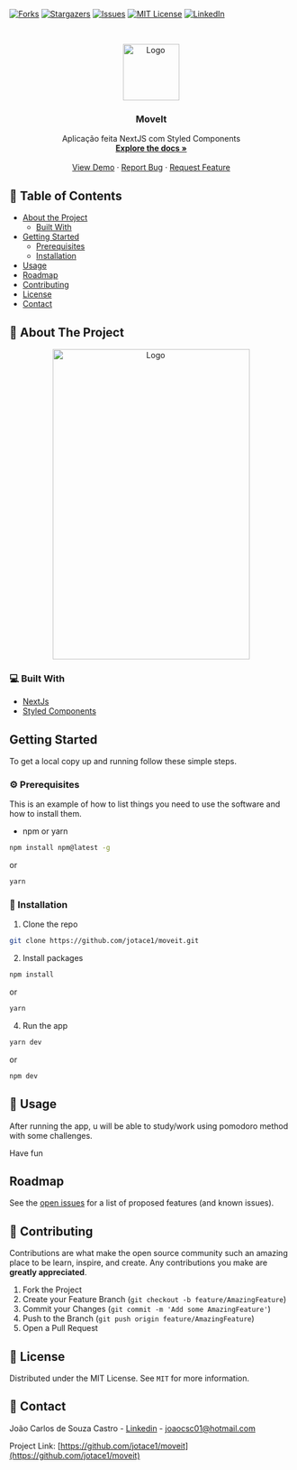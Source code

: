 [![Forks][forks-shield]][forks-url]
[![Stargazers][stars-shield]][stars-url]
[![Issues][issues-shield]][issues-url]
[![MIT License][license-shield]][license-url]
[![LinkedIn][linkedin-shield]][linkedin-url]

<!-- PROJECT LOGO -->
<br />
<p align="center">
  <a href="https://github.com/jotace1/moveit">
    <img src="favicon.png" alt="Logo"  height="100">
  </a>

  <h3 align="center">MoveIt</h3>

  <p align="center">
    Aplicação feita NextJS com Styled Components
    <br />
    <a href="https://github.com/jotace1/moveit"><strong>Explore the docs »</strong></a>
    <br />
    <br />
    <a href="https://github.com/jotace1/moveit">View Demo</a>
    ·
    <a href="https://github.com/jotace1/moveit/issues">Report Bug</a>
    ·
    <a href="https://github.com/jotace1/moveit/issues">Request Feature</a>
  </p>
</p>

<!-- TABLE OF CONTENTS -->

## 📎 Table of Contents

- [About the Project](#about-the-project)
  - [Built With](#built-with)
- [Getting Started](#getting-started)
  - [Prerequisites](#prerequisites)
  - [Installation](#installation)
- [Usage](#usage)
- [Roadmap](#roadmap)
- [Contributing](#contributing)
- [License](#license)
- [Contact](#contact)

<!-- ABOUT THE PROJECT -->

## :mag_right: About The Project

<p align="center">
<img src="assets\print.png" alt="Logo" width="350" height="550">
</p>

### 💻 Built With

- [NextJs](https://nextjs.org/)
- [Styled Components](https://styled-components.com/)

<!-- GETTING STARTED -->

## Getting Started

To get a local copy up and running follow these simple steps.

### ⚙ Prerequisites

This is an example of how to list things you need to use the software and how to install them.

- npm or yarn

```sh
npm install npm@latest -g
```

or

```sh
yarn
```

### 📙 Installation

1. Clone the repo

```sh
git clone https://github.com/jotace1/moveit.git
```

2. Install packages

```sh
npm install
```

or

```sh
yarn
```

4. Run the app

```sh
yarn dev
```

or

```sh
npm dev
```

<!-- USAGE EXAMPLES -->

## 🚀 Usage

After running the app, u will be able to study/work using pomodoro method with some challenges.

Have fun

## Roadmap

See the [open issues](https://github.com/jotace1/moveit/issues) for a list of proposed features (and known issues).

<!-- CONTRIBUTING -->

## 📙 Contributing

Contributions are what make the open source community such an amazing place to be learn, inspire, and create. Any contributions you make are **greatly appreciated**.

1. Fork the Project
2. Create your Feature Branch (`git checkout -b feature/AmazingFeature`)
3. Commit your Changes (`git commit -m 'Add some AmazingFeature'`)
4. Push to the Branch (`git push origin feature/AmazingFeature`)
5. Open a Pull Request

<!-- LICENSE -->

## 📝 License

Distributed under the MIT License. See `MIT` for more information.

<!-- CONTACT -->

## :calling: Contact

João Carlos de Souza Castro - [Linkedin](https://www.linkedin.com/in/joaocsc/) - joaocsc01@hotmail.com

Project Link: [https://github.com/jotace1/moveit](https://github.com/jotace1/moveit)

<!-- MARKDOWN LINKS & IMAGES -->
<!-- https://www.markdownguide.org/basic-syntax/#reference-style-links -->

[contributors-shield]: https://img.shields.io/github/contributors/jotace1/moveit.svg?style=flat-square
[contributors-url]: https://github.com/jotace1/moveit/graphs/contributors
[forks-shield]: https://img.shields.io/github/forks/jotace1/moveit.svg?style=flat-square
[forks-url]: https://github.com/jotace1/moveit/network/members
[stars-shield]: https://img.shields.io/github/stars/jotace1/moveit.svg?style=flat-square
[stars-url]: https://github.com/jotace1/moveit/stargazers
[issues-shield]: https://img.shields.io/github/issues/jotace1/moveit.svg?style=flat-square
[issues-url]: https://github.com/jotace1/moveit/issues
[license-shield]: https://img.shields.io/github/license/jotace1/moveit.svg?style=flat-square
[license-url]: https://github.com/jotace1/moveit/blob/master/LICENSE
[linkedin-shield]: https://img.shields.io/badge/-LinkedIn-black.svg?style=flat-square&logo=linkedin&colorB=555
[linkedin-url]: https://www.linkedin.com/in/joaocsc/

